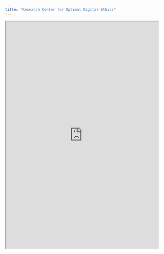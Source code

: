 ```yaml
---
title: "Research Center for Optimal Digital Ethics"
---
```



<iframe height="750" width="100%" src="https://ewelton.github.io/ktest/wiki.html#Research%20Center%20for%20Optimal%20Digital%20Ethics"></iframe>
